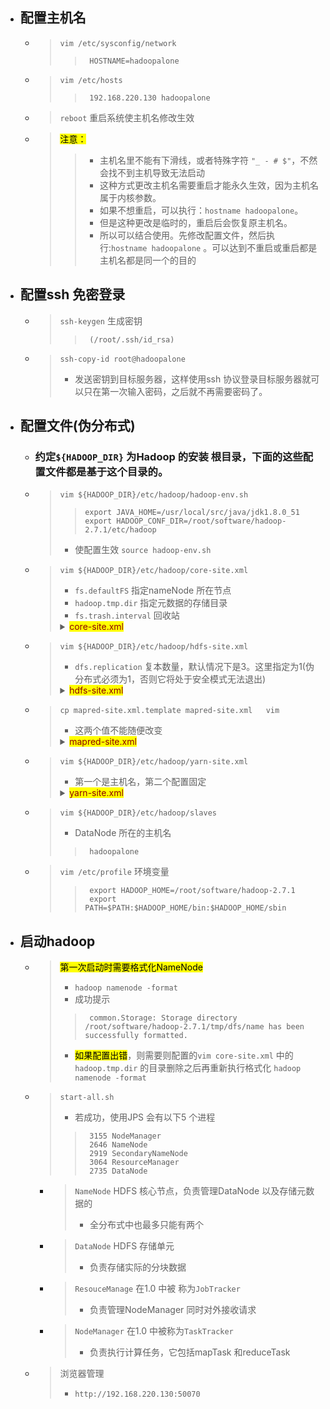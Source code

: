 


- ## 配置主机名
    - > `vim /etc/sysconfig/network`
        >>      HOSTNAME=hadoopalone
    - > `vim /etc/hosts`
        >>      192.168.220.130 hadoopalone
    - > `reboot` 重启系统使主机名修改生效
    - > <mark>注意：</mark>
        >> - 主机名里不能有下滑线，或者特殊字符 `"_ - # $"`，不然会找不到主机导致无法启动
        >> - 这种方式更改主机名需要重启才能永久生效，因为主机名属于内核参数。
        >> - 如果不想重启，可以执行：`hostname hadoopalone`。
        >> - 但是这种更改是临时的，重启后会恢复原主机名。
        >> - 所以可以结合使用。先修改配置文件，然后执行:`hostname hadoopalone` 。可以达到不重启或重启都是主机名都是同一个的目的

- ## 配置ssh 免密登录
    - > `ssh-keygen`   生成密钥
        >>      (/root/.ssh/id_rsa)
    - > `ssh-copy-id root@hadoopalone`
        > - 发送密钥到目标服务器，这样使用ssh 协议登录目标服务器就可以只在第一次输入密码，之后就不再需要密码了。

- ## 配置文件(伪分布式)
    - ### 约定`${HADOOP_DIR}` 为Hadoop 的安装 根目录，下面的这些配置文件都是基于这个目录的。
    - > `vim ${HADOOP_DIR}/etc/hadoop/hadoop-env.sh`
        >>     export JAVA_HOME=/usr/local/src/java/jdk1.8.0_51
        >>     export HADOOP_CONF_DIR=/root/software/hadoop-2.7.1/etc/hadoop
        > - 使配置生效 `source hadoop-env.sh `
    - > `vim ${HADOOP_DIR}/etc/hadoop/core-site.xml`
        > - `fs.defaultFS` 指定nameNode 所在节点
        > - `hadoop.tmp.dir` 指定元数据的存储目录
        > - `fs.trash.interval` 回收站
        > <details>
        > <summary><mark><font color=darkred>core-site.xml</font></mark></summary>
        > 
        >>      <configuration>
        >>          <property>
        >>              <name>fs.defaultFS</name>
        >>              <value>hdfs://hadoopalone:9000</value>
        >>          </property>
        >>          <property>
        >>              <name>hadoop.tmp.dir</name>
        >>              <value>/root/software/hadoop-2.7.1/tmp</value>
        >>          </property>
        >>          <property>
        >>              <!-- 开启回收站，属性表示文件在回收站中存在多长时间，单位：分钟 -->
        >>              <!-- 时间到了会被清除 -->
        >>              <name>fs.trash.interval</name>
        >>              <value>1440</value>
        >>          </property>
        >>      </configuration>
        > </details>
        > 
    - > `vim ${HADOOP_DIR}/etc/hadoop/hdfs-site.xml`
        > - `dfs.replication` 复本数量，默认情况下是3。这里指定为1(伪分布式必须为1，否则它将处于安全模式无法退出)
        > <details>
        > <summary><mark><font color=darkred>hdfs-site.xml</font></mark></summary>
        > 
        >>      <configuration>
        >>          <property>
        >>              <name>dfs.replication</name>
        >>              <value>1</value>
        >>          </property>
        >>      </configuration>
        > </details>
        > 
    - > `cp mapred-site.xml.template mapred-site.xml   vim `
        > - 这两个值不能随便改变
        > <details>
        > <summary><mark><font color=darkred>mapred-site.xml</font></mark></summary>
        > 
        >>
        >>      <configuration>
        >>          <property>
        >>              <name>mapreduce.framework.name</name>
        >>              <value>yarn</value>
        >>          </property>
        >>      </configuration>
        > </details>
        > 
    - > `vim ${HADOOP_DIR}/etc/hadoop/yarn-site.xml`
        > - 第一个是主机名，第二个配置固定
        > <details>
        > <summary><mark><font color=darkred>yarn-site.xml</font></mark></summary>
        > 
        >>      <configuration>
        >>          <property>
        >>              <name>yarn.resourcemanager.hostname</name>
        >>              <value>hadoopalone</value>
        >>          </property>
        >>          <property>
        >>              <name>yarn.nodemanager.aux-services</name>
        >>              <value>mapreduce_shuffle</value>
        >>          </property>
        >>      </configuration>
        > </details>
        > 
    - > `vim ${HADOOP_DIR}/etc/hadoop/slaves `
        > - DataNode 所在的主机名
        >>      hadoopalone
    - > `vim /etc/profile` 环境变量
        >>      export HADOOP_HOME=/root/software/hadoop-2.7.1
        >>      export PATH=$PATH:$HADOOP_HOME/bin:$HADOOP_HOME/sbin

- ## 启动hadoop
    - > <mark>第一次启动时需要格式化NameNode</mark>
        > - `hadoop namenode -format`
        > - 成功提示
        >>      common.Storage: Storage directory /root/software/hadoop-2.7.1/tmp/dfs/name has been successfully formatted.
        > - <mark>如果配置出错</mark>，则需要则配置的`vim core-site.xml` 中的 `hadoop.tmp.dir` 的目录删除之后再重新执行格式化 `hadoop namenode -format`
    - > `start-all.sh`
        > - 若成功，使用JPS 会有以下5 个进程
        >>      3155 NodeManager
        >>      2646 NameNode
        >>      2919 SecondaryNameNode
        >>      3064 ResourceManager
        >>      2735 DataNode
        - > `NameNode` HDFS 核心节点，负责管理DataNode 以及存储元数据的
            > - 全分布式中也最多只能有两个
        - > `DataNode` HDFS 存储单元
            > - 负责存储实际的分块数据
        - > `ResouceManage` 在1.0 中被 称为`JobTracker` 
            > - 负责管理NodeManager 同时对外接收请求
        - > `NodeManager` 在1.0 中被称为`TaskTracker`
            > - 负责执行计算任务，它包括mapTask 和reduceTask
    - > 浏览器管理
        > - `http://192.168.220.130:50070`















